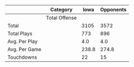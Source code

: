 |                                | Category      | Iowa          | Opponents      |
|--------------------------------|---------------|---------------|----------------|
|                                | Total Offense |               |                |
| Total                          |               | 3105          | 3572           |
| Total Plays                    |               | 773           | 896            |
| Avg. Per Play                  |               | 4.0           | 4.0            |
| Avg. Per Game                  |               | 238.8         | 274.8          |
| Touchdowns                     |               | 22            | 15             |
